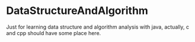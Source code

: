 # DataStructureAndAlgorithm
Just for learning data structure and algorithm analysis with java, actually, c and cpp should have some place here.
